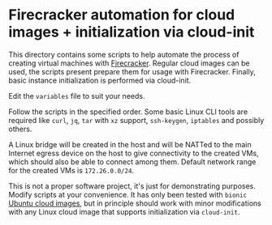 # Firecracker automation for cloud images + initialization via cloud-init

This directory contains some scripts to help automate the process of creating
virtual machines with [Firecracker](https://firecracker-microvm.github.io/).
Regular cloud images can be used, the scripts present prepare them for usage
with Firecracker. Finally, basic instance initialization is performed via
cloud-init.

Edit the `variables` file to suit your needs.

Follow the scripts in the specified order. Some basic Linux CLI tools are
required like `curl`, `jq`, `tar` with `xz` support, `ssh-keygen`, `iptables`
and possibly others.

A Linux bridge will be created in the host and will be NATTed to the main
Internet egress device on the host to give connectivity to the created VMs,
which should also be able to connect among them. Default network range for the
created VMs is `172.26.0.0/24`.

This is not a proper software project, it's just for demonstrating purposes.
Modify scripts at your convenience. It has only been tested with `bionic`
[Ubuntu cloud images](https://cloud-images.ubuntu.com/), but in principle should
work with minor modifications with any Linux cloud image that supports
initialization via `cloud-init`.
